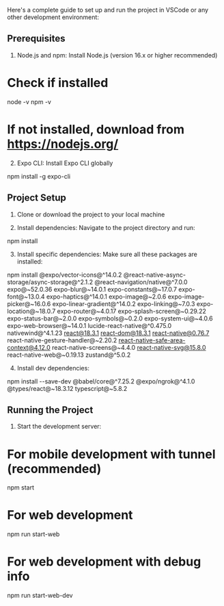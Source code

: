 Here's a complete guide to set up and run the project in VSCode or any other development environment:

## Prerequisites

1. Node.js and npm: Install Node.js (version 16.x or higher recommended)
   
# Check if installed
node -v
npm -v

# If not installed, download from https://nodejs.org/

2. Expo CLI: Install Expo CLI globally
   
npm install -g expo-cli

## Project Setup

1. Clone or download the project to your local machine

2. Install dependencies: Navigate to the project directory and run:
   
npm install

3. Install specific dependencies: Make sure all these packages are installed:
   
npm install @expo/vector-icons@^14.0.2 @react-native-async-storage/async-storage@^2.1.2 @react-navigation/native@^7.0.0 expo@~52.0.36 expo-blur@~14.0.1 expo-constants@~17.0.7 expo-font@~13.0.4 expo-haptics@^14.0.1 expo-image@~2.0.6 expo-image-picker@~16.0.6 expo-linear-gradient@^14.0.2 expo-linking@~7.0.3 expo-location@~18.0.7 expo-router@~4.0.17 expo-splash-screen@~0.29.22 expo-status-bar@~2.0.0 expo-symbols@~0.2.0 expo-system-ui@~4.0.6 expo-web-browser@~14.0.1 lucide-react-native@^0.475.0 nativewind@^4.1.23 react@18.3.1 react-dom@18.3.1 react-native@0.76.7 react-native-gesture-handler@~2.20.2 react-native-safe-area-context@4.12.0 react-native-screens@~4.4.0 react-native-svg@15.8.0 react-native-web@~0.19.13 zustand@^5.0.2

4. Install dev dependencies:
   
npm install --save-dev @babel/core@^7.25.2 @expo/ngrok@^4.1.0 @types/react@~18.3.12 typescript@~5.8.2

## Running the Project

1. Start the development server:
   
# For mobile development with tunnel (recommended)
npm start

# For web development
npm run start-web

# For web development with debug info
npm run start-web-dev
